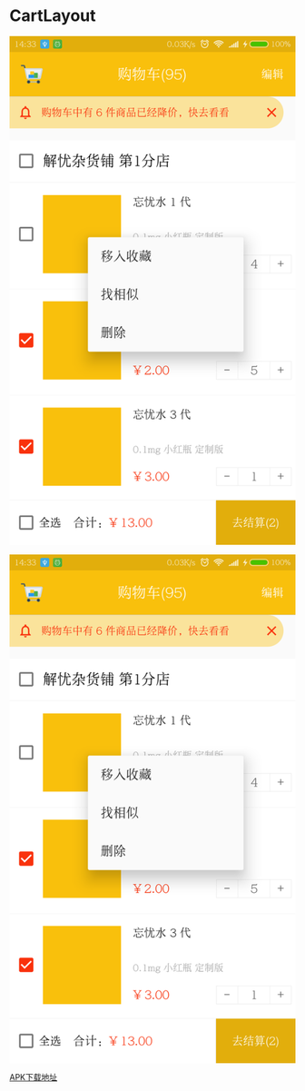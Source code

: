 # CartLayout

![效果图](./README_Res/CartAdapter.png)

<img src="./README_Res/CartAdapter.png" width = "600" alt="CartAdapter" align=center />

[APK下载地址](./README_Res/release/app-release.apk)